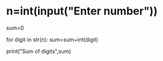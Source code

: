 # n=int(input("Enter number"))

sum=0

for digit in str(n):
    sum=sum+int(digit)

print("Sum of digits",sum)
